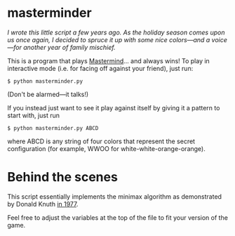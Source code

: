 masterminder
============

*I wrote this little script a few years ago. As the holiday season comes upon us once again, I decided to spruce it up with some nice colors—and a voice—for another year of family mischief.*

This is a program that plays [Mastermind](https://en.wikipedia.org/wiki/Mastermind_(board_game))... and always wins! To play in interactive mode
(i.e. for facing off against your friend), just run:

```
$ python masterminder.py
```

(Don't be alarmed—it talks!)

If you instead just want to see it play against itself by giving it a pattern
to start with, just run

```
$ python masterminder.py ABCD
```

where ABCD is any string of four colors that represent the secret configuration
(for example, WWOO for white-white-orange-orange).

Behind the scenes
=================

This script essentially implements the minimax algorithm as demonstrated by Donald Knuth [in 1977](https://en.wikipedia.org/wiki/Mastermind_(board_game)#Five-guess_algorithm).

Feel free to adjust the variables at the top of the file to fit your version of the game.
